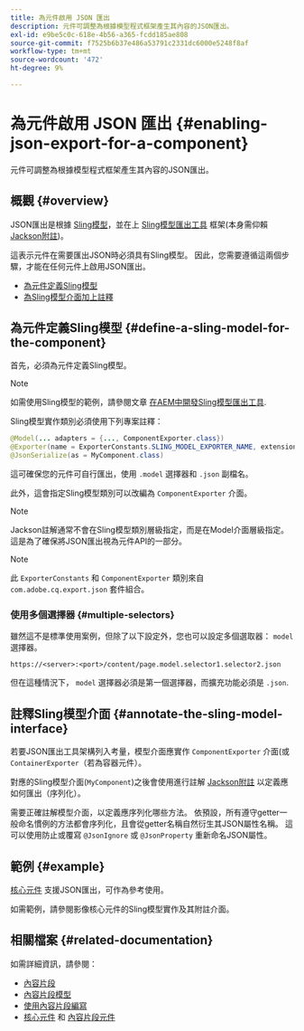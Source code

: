 ```yaml
---
title: 為元件啟用 JSON 匯出
description: 元件可調整為根據模型程式框架產生其內容的JSON匯出。
exl-id: e9be5c0c-618e-4b56-a365-fcdd185ae808
source-git-commit: f7525b6b37e486a53791c2331dc6000e5248f8af
workflow-type: tm+mt
source-wordcount: '472'
ht-degree: 9%

---
```


# 為元件啟用 JSON 匯出 {#enabling-json-export-for-a-component}

元件可調整為根據模型程式框架產生其內容的JSON匯出。

## 概觀 {#overview}

JSON匯出是根據 [Sling模型](https://sling.apache.org/documentation/bundles/models.html)，並在上 [Sling模型匯出工具](https://sling.apache.org/documentation/bundles/models.html#exporter-framework-since-130) 框架(本身需仰賴 [Jackson附註](https://github.com/FasterXML/jackson-annotations/wiki/Jackson-Annotations))。

這表示元件在需要匯出JSON時必須具有Sling模型。 因此，您需要遵循這兩個步驟，才能在任何元件上啟用JSON匯出。

* [為元件定義Sling模型](#define-a-sling-model-for-the-component)
* [為Sling模型介面加上註釋](#annotate-the-sling-model-interface)

## 為元件定義Sling模型 {#define-a-sling-model-for-the-component}

首先，必須為元件定義Sling模型。

>[!NOTE]
>
>如需使用Sling模型的範例，請參閱文章 [在AEM中開發Sling模型匯出工具](https://experienceleague.adobe.com/docs/experience-manager-learn/foundation/development/develop-sling-model-exporter.html).

Sling模型實作類別必須使用下列專案註釋：

```java
@Model(... adapters = {..., ComponentExporter.class})
@Exporter(name = ExporterConstants.SLING_MODEL_EXPORTER_NAME, extensions = ExporterConstants.SLING_MODEL_EXTENSION)
@JsonSerialize(as = MyComponent.class)
```

這可確保您的元件可自行匯出，使用 `.model` 選擇器和 `.json` 副檔名。

此外，這會指定Sling模型類別可以改編為 `ComponentExporter` 介面。

>[!NOTE]
>
>Jackson註解通常不會在Sling模型類別層級指定，而是在Model介面層級指定。 這是為了確保將JSON匯出視為元件API的一部分。

>[!NOTE]
>
>此 `ExporterConstants` 和 `ComponentExporter` 類別來自 `com.adobe.cq.export.json` 套件組合。

### 使用多個選擇器 {#multiple-selectors}

雖然這不是標準使用案例，但除了以下設定外，您也可以設定多個選取器： `model` 選擇器。

```
https://<server>:<port>/content/page.model.selector1.selector2.json
```

但在這種情況下， `model` 選擇器必須是第一個選擇器，而擴充功能必須是 `.json`.

## 註釋Sling模型介面 {#annotate-the-sling-model-interface}

若要JSON匯出工具架構列入考量，模型介面應實作 `ComponentExporter` 介面(或 `ContainerExporter`（若為容器元件）。

對應的Sling模型介面(`MyComponent`)之後會使用進行註解 [Jackson附註](https://github.com/FasterXML/jackson-annotations/wiki/Jackson-Annotations) 以定義應如何匯出（序列化）。

需要正確註解模型介面，以定義應序列化哪些方法。 依預設，所有遵守getter一般命名慣例的方法都會序列化，且會從getter名稱自然衍生其JSON屬性名稱。 這可以使用防止或覆寫 `@JsonIgnore` 或 `@JsonProperty` 重新命名JSON屬性。

## 範例 {#example}

[核心元件](https://experienceleague.adobe.com/docs/experience-manager-core-components/using/introduction.html) 支援JSON匯出，可作為參考使用。

如需範例，請參閱影像核心元件的Sling模型實作及其附註介面。

## 相關檔案 {#related-documentation}

如需詳細資訊，請參閱：

* [內容片段](/help/sites-cloud/administering/content-fragments/content-fragments.md)
* [內容片段模型](/help/sites-cloud/administering/content-fragments/content-fragments-models.md)
* [使用內容片段編寫](/help/sites-cloud/authoring/fundamentals/content-fragments.md)
* [核心元件](https://experienceleague.adobe.com/docs/experience-manager-core-components/using/introduction.html) 和 [內容片段元件](https://experienceleague.adobe.com/docs/experience-manager-core-components/using/components/content-fragment-component.html)
